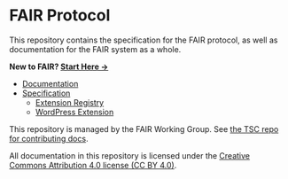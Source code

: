 # FAIR Protocol

This repository contains the specification for the FAIR protocol, as well as documentation for the FAIR system as a whole.

**New to FAIR? [Start Here →](./docs/start-here.md)**

* [Documentation](./docs/README.md)
* [Specification](./specification.md)
	* [Extension Registry](./registry.md)
	* [WordPress Extension](./ext-wp.md)

This repository is managed by the FAIR Working Group. See [the TSC repo for contributing docs](https://github.com/fairpm/tsc).

All documentation in this repository is licensed under the [Creative Commons Attribution 4.0 license (CC BY 4.0)](https://creativecommons.org/licenses/by/4.0/).
